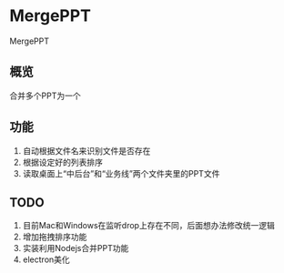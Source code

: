 # MergePPT
MergePPT
## 概览
合并多个PPT为一个
## 功能
1. 自动根据文件名来识别文件是否存在
2. 根据设定好的列表排序
3. 读取桌面上“中后台”和“业务线”两个文件夹里的PPT文件
## TODO
1. 目前Mac和Windows在监听drop上存在不同，后面想办法修改统一逻辑
2. 增加拖拽排序功能
3. 实装利用Nodejs合并PPT功能
4. electron美化
